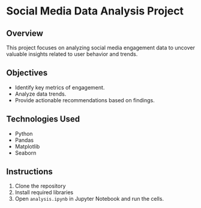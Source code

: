 # Social Media Data Analysis Project

## Overview

This project focuses on analyzing social media engagement data to uncover valuable insights related to user behavior and trends.

## Objectives

- Identify key metrics of engagement.
- Analyze data trends.
- Provide actionable recommendations based on findings.

## Technologies Used

- Python
- Pandas
- Matplotlib
- Seaborn

## Instructions

1. Clone the repository
2. Install required libraries
3. Open `analysis.ipynb` in Jupyter Notebook and run the cells.


